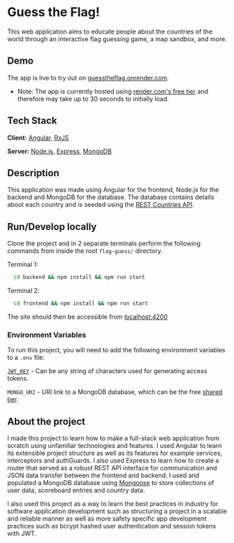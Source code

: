 # Guess the Flag!

This web application aims to educate people about the countries of the world through an interactive flag guessing game, a map sandbox, and more.


## Demo

The app is live to try out on [guesstheflag.onrender.com](https://guesstheflag.onrender.com).
- Note: The app is currently hosted using [render.com's free tier](https://docs.render.com/free#free-web-services) and therefore may take up to 30 seconds to initially load.


## Tech Stack

**Client:** [Angular](https://angular.io), [RxJS](https://rxjs.dev)

**Server:** [Node.js](https://nodejs.org/en), [Express](https://expressjs.com), [MongoDB](https://mongodb.com)


## Description
This application was made using Angular for the frontend, Node.js for the backend and MongoDB for the database. The database contains details about each country and is seeded using the [REST Countries API](https://gitlab.com/restcountries/restcountries).


## Run/Develop locally

Clone the project and in 2 separate terminals perform the following commands from inside the root `flag-guess/` directory.

Terminal 1:

```bash
  cd backend && npm install && npm run start
```

Terminal 2:

```bash
  cd frontend && npm install && npm run start
```

The site should then be accessible from [localhost:4200](http://localhost:4200)

### Environment Variables

To run this project, you will need to add the following environment variables to a `.env` file:

[`JWT_KEY`](https://jwt.io) - Can be any string of characters used for generating access tokens.

`MONGO_URI` - URI link to a MongoDB database, which can be the free [shared tier](https://www.mongodb.com/pricing).


## About the project

I made this project to learn how to make a full-stack web application from scratch using unfamiliar technologies and features. I used Angular to learn its extensible project structure as well as its features for example services, interceptors and authGuards. I also used Express to learn how to create a router that served as a robust REST API interface for communication and JSON data transfer between the frontend and backend. I used and populated a MongoDB database using [Mongoose](https://mongoosejs.com) to store collections of user data, scoreboard entries and country data.

I also used this project as a way to learn the best practices in industry for software application development such as structuring a project in a scalable and reliable manner as well as more safety specific app development practices such as bcrypt hashed user authentication and session tokens with JWT. 
